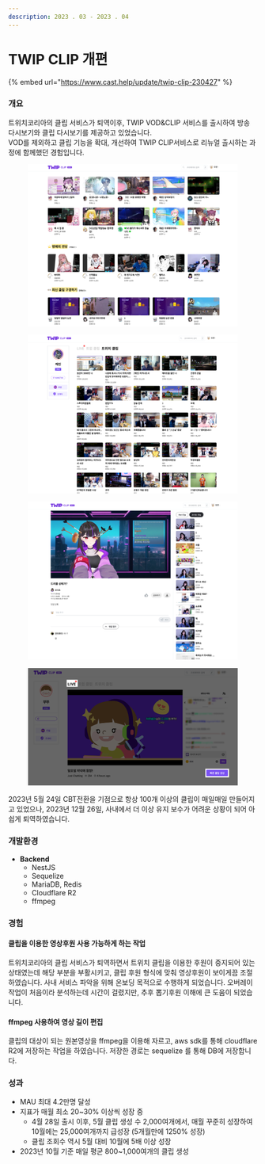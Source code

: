 ```yaml
---
description: 2023 . 03 - 2023 . 04
---
```


# TWIP CLIP 개편

{% embed url="https://www.cast.help/update/twip-clip-230427" %}

### 개요

트위치코리아의 클립 서비스가 퇴역이후, TWIP VOD\&CLIP 서비스를 출시하여 방송 다시보기와 클립 다시보기를 제공하고 있었습니다. \
VOD를 제외하고 클립 기능을 확대, 개선하여 TWIP CLIP서비스로 리뉴얼 출시하는 과정에 함께했던 경험입니다.

<figure><img src="../.gitbook/assets/image.png" alt=""><figcaption></figcaption></figure>

<figure><img src="../.gitbook/assets/image (1).png" alt=""><figcaption></figcaption></figure>

<figure><img src="../.gitbook/assets/image (2).png" alt=""><figcaption></figcaption></figure>

<figure><img src="../.gitbook/assets/image (5).png" alt=""><figcaption></figcaption></figure>

2023년 5월 24일 CBT전환을 기점으로 항상 100개 이상의 클립이 매일매일 만들어지고 있었으나, 2023년 12월 26일, 사내에서 더 이상 유지 보수가 어려운 상황이 되어 아쉽게 퇴역하였습니다.

### 개발환경

* **Backend**
  * NestJS
  * Sequelize
  * MariaDB, Redis
  * Cloudflare R2
  * ffmpeg



### 경험

#### 클립을 이용한 영상후원 사용 가능하게 하는 작업&#x20;

트위치코리아의 클립 서비스가 퇴역하면서 트위치 클립을 이용한 후원이 중지되어 있는 상태였는데 해당 부분을 부활시키고, 클립 후원 형식에 맞춰 영상후원이 보이게끔 조절하였습니다. 사내 서비스 파악을 위해 온보딩 목적으로 수행하게 되었습니다. 오버레이 작업이 처음이라 분석하는데 시간이 걸렸지만, 추후 뽑기후원 이해에 큰 도움이 되었습니다.&#x20;

#### ffmpeg 사용하여 영상 길이 편집

클립의 대상이 되는 원본영상을 ffmpeg을 이용해 자르고, aws sdk를 통해 cloudflare R2에 저장하는 작업을 하였습니다. 저장한 경로는 sequelize 를 통해 DB에 저장합니다.&#x20;

### 성과&#x20;

* MAU 최대 4.2만명 달성
* 지표가 매월 최소 20\~30% 이상씩 성장 중
  * 4월 28일 출시 이후, 5월 클립 생성 수 2,000여개에서, 매월 꾸준히 성장하여 10월에는 25,000여개까지 급성장 (5개월만에 1250% 성장)
  * 클립 조회수 역시 5월 대비 10월에 5배 이상 성장
* 2023년 10월 기준 매일 평균 800\~1,000여개의 클립 생성

